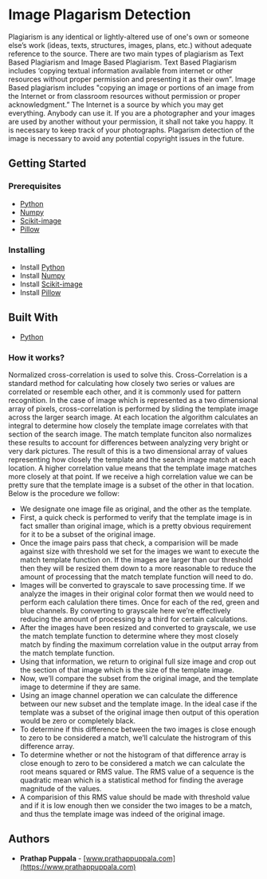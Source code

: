 # Image Plagarism Detection
Plagiarism is any identical or lightly-altered use of one's own or someone else’s work (ideas, texts, structures, images, plans, etc.) without adequate reference to the source. There are two main types of plagiarism as Text Based Plagiarism and Image Based Plagiarism. Text Based Plagiarism includes ‘copying textual information available from internet or other resources without proper permission and presenting it as their own”. Image Based plagiarism includes "copying an image or portions of an image from the Internet or from classroom resources without permission or proper acknowledgment.” The Internet is a source by which you may get everything. Anybody can use it. If you are a photographer and your images are used by another without your permission, it shall not take you happy. It is necessary to keep track of your photographs. Plagarism detection of the image is necessary to avoid any potential copyright issues in the future.


## Getting Started

### Prerequisites

- [Python](http://www.python.org)
- [Numpy](#)
- [Scikit-image](#)
- [Pillow](#)

### Installing

- Install [Python](http://www.python.org)
- Install [Numpy](#)
- Install [Scikit-image](#)
- Install [Pillow](#)


## Built With

* [Python](#)

### How it works?
Normalized cross-correlation is used to solve this.  Cross-Correlation is a standard method for calculating how closely two series or values are correlated or resemble each other, and it is commonly used for pattern recognition. In the case of image which is represented as a two dimensional array of pixels, cross-correlation is performed by sliding the template image across the larger search image. At each location the algorithm calculates an integral to determine how closely the template image correlates with that section of the search image. The match template funciton also normalizes these results to account for differences between analyzing very bright or very dark pictures. The result of this is a two dimensional array of values representing how closely the template and the search image match at each location. A higher correlation value means that the template image matches more closely at that point. If we receive a high correlation value we can be pretty sure that the template image is  a subset of the other in that location. Below is the procedure we follow:
-	We designate one image file as original, and the other as the template.
-	First, a quick check is performed to verify that the template image is in fact smaller than original image, which is a pretty obvious requirement for it to be a subset of the original image.
-	Once the image pairs pass that check, a comparision will be made against size with threshold we set for the images we want to execute the match template function on. If the images are larger than our threshold then they will be resized them down to a more reasonable to reduce the amount of processing that the match template function will need to do.
-	Images will be converted to grayscale to save processing time. If we analyze  the images in their original color format then we would need to perform each calulation there times. Once for each of the red, green and blue channels. By converting to grayscale here we’re effectively reducing the amount of processing by a third for certain calculations.
-	After the images have been resized and converted to grayscale, we use the match template function to determine where they most closely match by finding the maximum correlation value in the output array from the match template function. 
-	Using that information,  we return to original full size image and crop out the section of that image which is the size of the template image.  
-	Now, we’ll compare the subset from the original image, and the template image to determine if they are same.
-	Using an image channel operation we can calculate the difference between our new subset and the template image. In the ideal case if the template was a subset of the original image then output of this operation would be zero or completely black.
-	To determine if this difference between the two images is close enough to zero to be considered a match, we’ll calculate the histrogram of this difference array.
-	To determine whether or not the histogram of that difference array is close enough to zero to be considered a match we can calculate the root means squared or RMS value. The RMS value of a sequence is the quadratic mean which is a statistical method for finding the average magnitude of the values.
- A comparision of this RMS value should be made with threshold value and if it is low enough then we consider the two images to be a match, and thus the template image was indeed of the original image. 


## Authors

* **Prathap Puppala**  -  [www.prathappuppala.com](https://www.prathappuppala.com)
